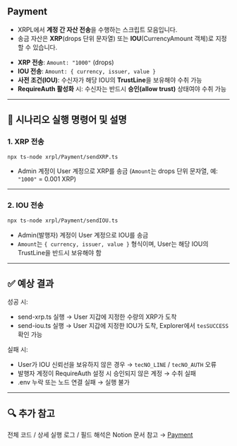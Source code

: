 ## Payment
* XRPL에서 **계정 간 자산 전송**을 수행하는 스크립트 모음입니다.  
* 송금 자산은 **XRP**(drops 단위 문자열) 또는 **IOU**(CurrencyAmount 객체)로 지정할 수 있습니다.  

- **XRP 전송**: `Amount: "1000"` (drops)  
- **IOU 전송**: `Amount: { currency, issuer, value }`  
- **사전 조건(IOU)**: 수신자가 해당 IOU의 **TrustLine**을 보유해야 수취 가능  
- **RequireAuth 활성화** 시: 수신자는 반드시 **승인(allow trust)** 상태여야 수취 가능  

---

## 🎯 시나리오 실행 명령어 및 설명  

### 1. XRP 전송
```bash
npx ts-node xrpl/Payment/sendXRP.ts
``` 
* Admin 계정이 User 계정으로 XRP를 송금 (`Amount`는 drops 단위 문자열, 예: `"1000"` = 0.001 XRP)

---

### 2. IOU 전송
```bash
npx ts-node xrpl/Payment/sendIOU.ts
```
* Admin(발행자) 계정이 User 계정으로 IOU를 송금  
* `Amount`는 `{ currency, issuer, value }` 형식이며, User는 해당 IOU의 TrustLine을 반드시 보유해야 함  

---

## ✅ 예상 결과
성공 시:
* send-xrp.ts 실행 → User 지갑에 지정한 수량의 XRP가 도착  
* send-iou.ts 실행 → User 지갑에 지정한 IOU가 도착, Explorer에서 `tesSUCCESS` 확인 가능  

실패 시:
* User가 IOU 신뢰선을 보유하지 않은 경우 → `tecNO_LINE` / `tecNO_AUTH` 오류  
* 발행자 계정이 RequireAuth 설정 시 승인되지 않은 계정 → 수취 실패  
* .env 누락 또는 노드 연결 실패 → 실행 불가  

---

## 🔍 추가 참고
전체 코드 / 상세 실행 로그 / 필드 해석은 Notion 문서 참고 → [Payment](https://catalyze-research.notion.site/Payment-241898c680bf80d293aaff549535a2b7?source=copy_link)

